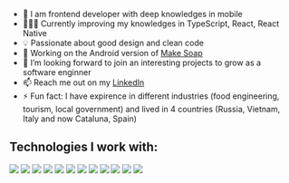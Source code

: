 <!-- ![Banner](https://github.com/2007riot/2007riot/assets/73304608/98494823-6e47-4b65-9da9-d973647b2354) -->



- 📱 I am frontend developer with deep knowledges in mobile
- 👩🏻‍💻 Currently improving my knowledges in TypeScript, React, React Native
- 💡 Passionate about good design and clean code
- 🧼 Working on the Android version of [Make Soap](https://apps.apple.com/ge/app/make-soap/id1627081052)
- 👯 I’m looking forward to join an interesting projects to grow as a software enginner
- 📫 Reach me out on my [LinkedIn](https://www.linkedin.com/in/galexanrova)
- ⚡ Fun fact: I have expirence in different industries (food engineering, tourism, local government) and lived in 4 countries (Russia, Vietnam, Italy and now Cataluna, Spain)


## Technologies I work with:
[![](https://img.shields.io/badge/javascript-grey?logo=javascript)](#)
[![](https://img.shields.io/badge/typescript-grey?logo=typescript)](#)
[![](https://img.shields.io/badge/swift-grey?logo=swift)](#)
[![](https://img.shields.io/badge/html5-grey?logo=html5)](#)
[![](https://img.shields.io/badge/react-grey?logo=react)](#)
[![](https://img.shields.io/badge/css3-grey?logo=css3)](#)
[![](https://img.shields.io/badge/swift-grey?logo=swift)](#)
[![](https://img.shields.io/badge/git-grey?logo=git)](#)
[![](https://img.shields.io/badge/tailwind-grey?logo=tailwind-css)](#)
[![](https://img.shields.io/badge/visual-studio-grey?logo=visual-studio)](#)
[![](https://img.shields.io/badge/xcode-grey?logo=xcode)](#)
[![](https://img.shields.io/badge/figma-grey?logo=figma)](#)
